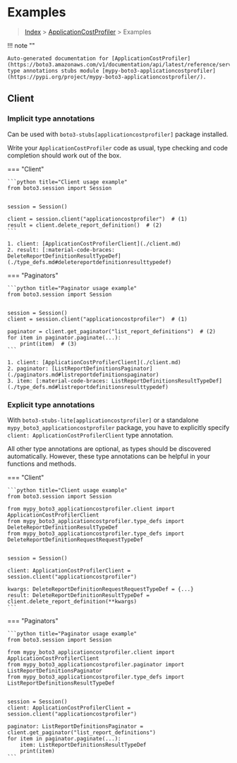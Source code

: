 # Examples

> [Index](../README.md) > [ApplicationCostProfiler](./README.md) > Examples

!!! note ""

    Auto-generated documentation for [ApplicationCostProfiler](https://boto3.amazonaws.com/v1/documentation/api/latest/reference/services/applicationcostprofiler.html#ApplicationCostProfiler)
    type annotations stubs module [mypy-boto3-applicationcostprofiler](https://pypi.org/project/mypy-boto3-applicationcostprofiler/).

## Client

### Implicit type annotations

Can be used with `boto3-stubs[applicationcostprofiler]` package installed.

Write your `ApplicationCostProfiler` code as usual,
type checking and code completion should work out of the box.


=== "Client"

    ```python title="Client usage example"
    from boto3.session import Session


    session = Session()

    client = session.client("applicationcostprofiler")  # (1)
    result = client.delete_report_definition()  # (2)
    ```

    1. client: [ApplicationCostProfilerClient](./client.md)
    2. result: [:material-code-braces: DeleteReportDefinitionResultTypeDef](./type_defs.md#deletereportdefinitionresulttypedef) 



=== "Paginators"

    ```python title="Paginator usage example"
    from boto3.session import Session


    session = Session()
    client = session.client("applicationcostprofiler")  # (1)

    paginator = client.get_paginator("list_report_definitions")  # (2)
    for item in paginator.paginate(...):
        print(item)  # (3)
    ```

    1. client: [ApplicationCostProfilerClient](./client.md)
    2. paginator: [ListReportDefinitionsPaginator](./paginators.md#listreportdefinitionspaginator)
    3. item: [:material-code-braces: ListReportDefinitionsResultTypeDef](./type_defs.md#listreportdefinitionsresulttypedef) 




### Explicit type annotations

With `boto3-stubs-lite[applicationcostprofiler]`
or a standalone `mypy_boto3_applicationcostprofiler` package, you have to explicitly specify `client: ApplicationCostProfilerClient` type annotation.

All other type annotations are optional, as types should be discovered automatically.
However, these type annotations can be helpful in your functions and methods.


=== "Client"

    ```python title="Client usage example"
    from boto3.session import Session

    from mypy_boto3_applicationcostprofiler.client import ApplicationCostProfilerClient
    from mypy_boto3_applicationcostprofiler.type_defs import DeleteReportDefinitionResultTypeDef
    from mypy_boto3_applicationcostprofiler.type_defs import DeleteReportDefinitionRequestRequestTypeDef


    session = Session()

    client: ApplicationCostProfilerClient = session.client("applicationcostprofiler")

    kwargs: DeleteReportDefinitionRequestRequestTypeDef = {...}
    result: DeleteReportDefinitionResultTypeDef = client.delete_report_definition(**kwargs)
    ```



=== "Paginators"

    ```python title="Paginator usage example"
    from boto3.session import Session

    from mypy_boto3_applicationcostprofiler.client import ApplicationCostProfilerClient
    from mypy_boto3_applicationcostprofiler.paginator import ListReportDefinitionsPaginator
    from mypy_boto3_applicationcostprofiler.type_defs import ListReportDefinitionsResultTypeDef


    session = Session()
    client: ApplicationCostProfilerClient = session.client("applicationcostprofiler")

    paginator: ListReportDefinitionsPaginator = client.get_paginator("list_report_definitions")
    for item in paginator.paginate(...):
        item: ListReportDefinitionsResultTypeDef
        print(item)
    ```




